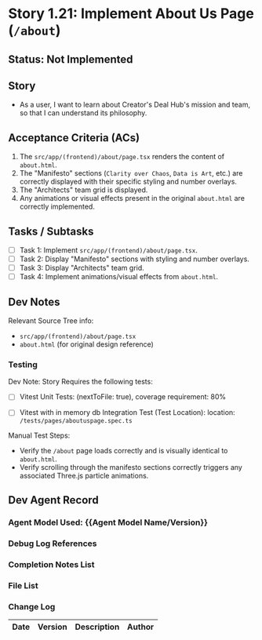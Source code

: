 # Story 1.21: Implement About Us Page (`/about`)

## Status: Not Implemented

## Story

- As a user, I want to learn about Creator's Deal Hub's mission and team, so that I can understand its philosophy.

## Acceptance Criteria (ACs)

1.  The `src/app/(frontend)/about/page.tsx` renders the content of `about.html`.
2.  The "Manifesto" sections (`Clarity over Chaos`, `Data is Art`, etc.) are correctly displayed with their specific styling and number overlays.
3.  The "Architects" team grid is displayed.
4.  Any animations or visual effects present in the original `about.html` are correctly implemented.

## Tasks / Subtasks

- [ ] Task 1: Implement `src/app/(frontend)/about/page.tsx`.
- [ ] Task 2: Display "Manifesto" sections with styling and number overlays.
- [ ] Task 3: Display "Architects" team grid.
- [ ] Task 4: Implement animations/visual effects from `about.html`.

## Dev Notes

Relevant Source Tree info:
- `src/app/(frontend)/about/page.tsx`
- `about.html` (for original design reference)

### Testing

Dev Note: Story Requires the following tests:

- [ ] Vitest Unit Tests: (nextToFile: true), coverage requirement: 80%
- [ ] Vitest with in memory db Integration Test (Test Location): location: `/tests/pages/aboutuspage.spec.ts`


Manual Test Steps:
- Verify the `/about` page loads correctly and is visually identical to `about.html`.
- Verify scrolling through the manifesto sections correctly triggers any associated Three.js particle animations.

## Dev Agent Record

### Agent Model Used: {{Agent Model Name/Version}}

### Debug Log References

### Completion Notes List

### File List

### Change Log

| Date | Version | Description | Author |
| :--- | :------ | :---------- | :----- |

